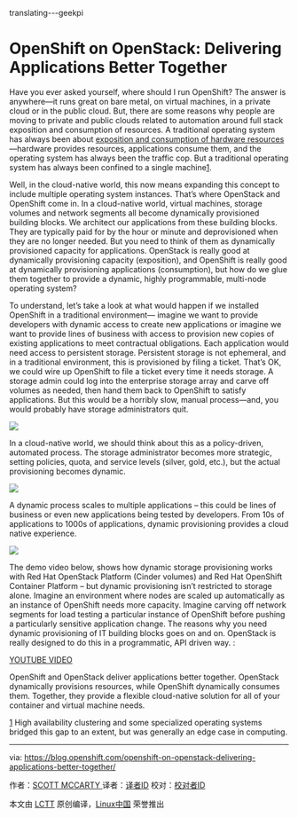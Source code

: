 translating---geekpi

OpenShift on OpenStack: Delivering Applications Better Together
============================================================

Have you ever asked yourself, where should I run OpenShift? The answer is anywhere—it runs great on bare metal, on virtual machines, in a private cloud or in the public cloud. But, there are some reasons why people are moving to private and public clouds related to automation around full stack exposition and consumption of resources. A traditional operating system has always been about [exposition and consumption of hardware resources][2]—hardware provides resources, applications consume them, and the operating system has always been the traffic cop. But a traditional operating system has always been confined to a single machine[1].

Well, in the cloud-native world, this now means expanding this concept to include multiple operating system instances. That’s where OpenStack and OpenShift come in. In a cloud-native world, virtual machines, storage volumes and network segments all become dynamically provisioned building blocks. We architect our applications from these building blocks. They are typically paid for by the hour or minute and deprovisioned when they are no longer needed. But you need to think of them as dynamically provisioned capacity for applications. OpenStack is really good at dynamically provisioning capacity (exposition), and OpenShift is really good at dynamically provisioning applications (consumption), but how do we glue them together to provide a dynamic, highly programmable, multi-node operating system?

To understand, let’s take a look at what would happen if we installed OpenShift in a traditional environment— imagine we want to provide developers with dynamic access to create new applications or imagine we want to provide lines of business with access to provision new copies of existing applications to meet contractual obligations. Each application would need access to persistent storage. Persistent storage is not ephemeral, and in a traditional environment, this is provisioned by filing a ticket. That’s OK, we could wire up OpenShift to file a ticket every time it needs storage. A storage admin could log into the enterprise storage array and carve off volumes as needed, then hand them back to OpenShift to satisfy applications. But this would be a horribly slow, manual process—and, you would probably have storage administrators quit.

![](https://blog.openshift.com/wp-content/uploads/OpenShift-on-OpenStack-Delivering-Applications-Better-Together-Traditional-Storage-1024x615.png)

In a cloud-native world, we should think about this as a policy-driven, automated process. The storage administrator becomes more strategic, setting policies, quota, and service levels (silver, gold, etc.), but the actual provisioning becomes dynamic.

![](https://blog.openshift.com/wp-content/uploads/OpenShift-on-OpenStack-Delivering-Applications-Better-Together-Cloud-Storage-1024x655.png)

A dynamic process scales to multiple applications – this could be lines of business or even new applications being tested by developers. From 10s of applications to 1000s of applications, dynamic provisioning provides a cloud native experience.

![](https://blog.openshift.com/wp-content/uploads/OpenShift-on-OpenStack-Delivering-Applications-Better-Together-Persistent-Volume-Claims-Persistent-Volumes-Demo-1024x350.png)

The demo video below, shows how dynamic storage provisioning works with Red Hat OpenStack Platform (Cinder volumes) and Red Hat OpenShift Container Platform – but dynamic provisioning isn’t restricted to storage alone. Imagine an environment where nodes are scaled up automatically as an instance of OpenShift needs more capacity. Imagine carving off network segments for load testing a particular instance of OpenShift before pushing a particularly sensitive application change. The reasons why you need dynamic provisioning of IT building blocks goes on and on. OpenStack is really designed to do this in a programmatic, API driven way. :

[YOUTUBE VIDEO](https://youtu.be/PfWmAS9Fc7I)

OpenShift and OpenStack deliver applications better together. OpenStack dynamically provisions resources, while OpenShift dynamically consumes them. Together, they provide a flexible cloud-native solution for all of your container and virtual machine needs.

[1] High availability clustering and some specialized operating systems bridged this gap to an extent, but was generally an edge case in computing.

--------------------------------------------------------------------------------

via: https://blog.openshift.com/openshift-on-openstack-delivering-applications-better-together/

作者：[SCOTT MCCARTY ][a]
译者：[译者ID](https://github.com/译者ID)
校对：[校对者ID](https://github.com/校对者ID)

本文由 [LCTT](https://github.com/LCTT/TranslateProject) 原创编译，[Linux中国](https://linux.cn/) 荣誉推出

[a]:https://blog.openshift.com/author/smccartyredhat-com/
[1]:https://blog.openshift.com/author/smccartyredhat-com/
[2]:https://docs.google.com/presentation/d/139_dxpiYc5JR8yKAP8pl-FcZmOFQCuV8RyDxZqOOcVE/edit
